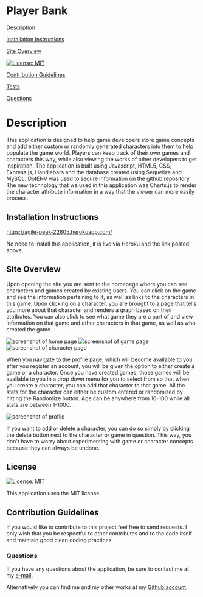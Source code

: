 # Player Bank

[Description](#description) 

[Installation Instructions](#installation-instructions) 

[Site Overview](#site-overview) 
  
[![License: MIT](https://img.shields.io/badge/License-MIT-blue.svg)](https://opensource.org/licenses/MIT)

[Contribution Guidelines](#contribution-guidelines) 

[Tests](#tests) 
 
[Questions](#questions)

# Description

This application is designed to help game developers store game concepts and add either custom or randomly generated characters into them to help populate the game world.  Players can keep track of their own games and characters this way, while also viewing the works of other developers to get inspiration.  The application is built using Javascript, HTML5, CSS, Express.js, Handlebars and the database created using Sequelize and MySQL.  DotENV was used to secure information on the github repository.  The new technology that we used in this application was Charts.js to render the character attribute information in a way that the viewer can more easily process.  

## Installation Instructions

https://agile-peak-22805.herokuapp.com/

No need to install this application, it is live via Heroku and the link posted above.  

## Site Overview

Upon opening the site you are sent to the homepage where you can see characters and games created by existing users.  You can click on the game and see the information pertaining to it, as well as links to the characters in this game.  Upon clicking on a character, you are brought to a page that tells you more about that character and renders a graph based on their attributes.  You can also click to see what game they are a part of and view information on that game and other characters in that game, as well as who created the game.  

![screenshot of home page](images/home.PNG)
![screenshot of game page](images/game.png)
![screenshot of character page](images/character.png)

When you navigate to the profile page, which will become available to you after you register an account, you will be given the option to either create a game or a character.  Once you have created games, those games will be available to you in a drop down menu for you to select from so that when you create a character, you can add that character to that game.  All the stats for the character can either be custom entered or randomized by hitting the Randomize button.  Age can be anywhere from 16-100 while all stats are between 1-1000.  

![screenshot of profile](images/profile.PNG)

If you want to add or delete a character, you can do so simply by clicking the delete button next to the character or game in question.  This way, you don't have to worry about experimenting with game or character concepts because they can always be undone.    


## License

[![License: MIT](https://img.shields.io/badge/License-MIT-blue.svg)](https://opensource.org/licenses/MIT)

This application uses the MIT license.

## Contribution Guidelines

If you would like to contribute to this project feel free to send requests.  I only wish that you be respectful to other contributes and to the code itself and maintain good clean coding practices. 

### Questions

If you have any questions about the application, be sure to contact me at my [e-mail](mailto:smonagha@conncoll.edu).

Alternatively you can find me and my other works at my [Github account](https://github.com/seanmonaghan).